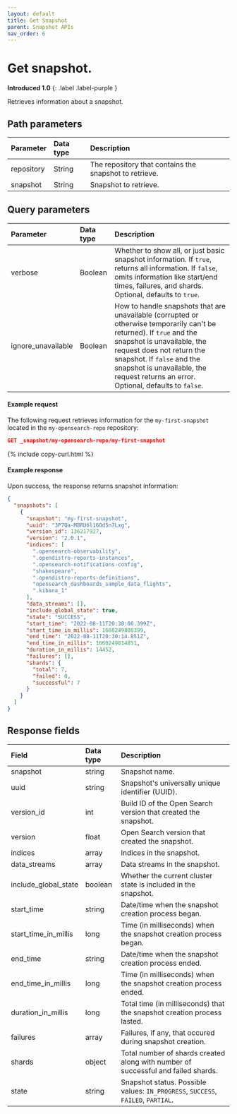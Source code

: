 ```yaml
---
layout: default
title: Get Snapshot
parent: Snapshot APIs
nav_order: 6
---
```


# Get snapshot.

**Introduced 1.0**
{: .label .label-purple }

Retrieves information about a snapshot.

## Path parameters

| Parameter  | Data type | Description                                            |
| :--------- | :-------- | :----------------------------------------------------- |
| repository | String    | The repository that contains the snapshot to retrieve. |
| snapshot   | String    | Snapshot to retrieve.                                  |

## Query parameters

| Parameter          | Data type | Description                                                                                                                                                                                                                                                                                        |
| :----------------- | :-------- | :------------------------------------------------------------------------------------------------------------------------------------------------------------------------------------------------------------------------------------------------------------------------------------------------- |
| verbose            | Boolean   | Whether to show all, or just basic snapshot information. If `true`, returns all information. If `false`, omits information like start/end times, failures, and shards. Optional, defaults to `true`.                                                                                               |
| ignore_unavailable | Boolean   | How to handle snapshots that are unavailable (corrupted or otherwise temporarily can't be returned). If `true` and the snapshot is unavailable, the request does not return the snapshot. If `false` and the snapshot is unavailable, the request returns an error. Optional, defaults to `false`. |

#### Example request

The following request retrieves information for the `my-first-snapshot` located in the `my-opensearch-repo` repository:

```json
GET _snapshot/my-opensearch-repo/my-first-snapshot
```

{% include copy-curl.html %}

#### Example response

Upon success, the response returns snapshot information:

```json
{
  "snapshots": [
    {
      "snapshot": "my-first-snapshot",
      "uuid": "3P7Qa-M8RU6l16Od5n7Lxg",
      "version_id": 136217927,
      "version": "2.0.1",
      "indices": [
        ".opensearch-observability",
        ".opendistro-reports-instances",
        ".opensearch-notifications-config",
        "shakespeare",
        ".opendistro-reports-definitions",
        "opensearch_dashboards_sample_data_flights",
        ".kibana_1"
      ],
      "data_streams": [],
      "include_global_state": true,
      "state": "SUCCESS",
      "start_time": "2022-08-11T20:30:00.399Z",
      "start_time_in_millis": 1660249800399,
      "end_time": "2022-08-11T20:30:14.851Z",
      "end_time_in_millis": 1660249814851,
      "duration_in_millis": 14452,
      "failures": [],
      "shards": {
        "total": 7,
        "failed": 0,
        "successful": 7
      }
    }
  ]
}
```

## Response fields

| Field                | Data type | Description                                                                       |
| :------------------- | :-------- | :-------------------------------------------------------------------------------- |
| snapshot             | string    | Snapshot name.                                                                    |
| uuid                 | string    | Snapshot's universally unique identifier (UUID).                                  |
| version_id           | int       | Build ID of the Open Search version that created the snapshot.                    |
| version              | float     | Open Search version that created the snapshot.                                    |
| indices              | array     | Indices in the snapshot.                                                          |
| data_streams         | array     | Data streams in the snapshot.                                                     |
| include_global_state | boolean   | Whether the current cluster state is included in the snapshot.                    |
| start_time           | string    | Date/time when the snapshot creation process began.                               |
| start_time_in_millis | long      | Time (in milliseconds) when the snapshot creation process began.                  |
| end_time             | string    | Date/time when the snapshot creation process ended.                               |
| end_time_in_millis   | long      | Time (in milliseconds) when the snapshot creation process ended.                  |
| duration_in_millis   | long      | Total time (in milliseconds) that the snapshot creation process lasted.           |
| failures             | array     | Failures, if any, that occured during snapshot creation.                          |
| shards               | object    | Total number of shards created along with number of successful and failed shards. |
| state                | string    | Snapshot status. Possible values: `IN_PROGRESS`, `SUCCESS`, `FAILED`, `PARTIAL`.  |
